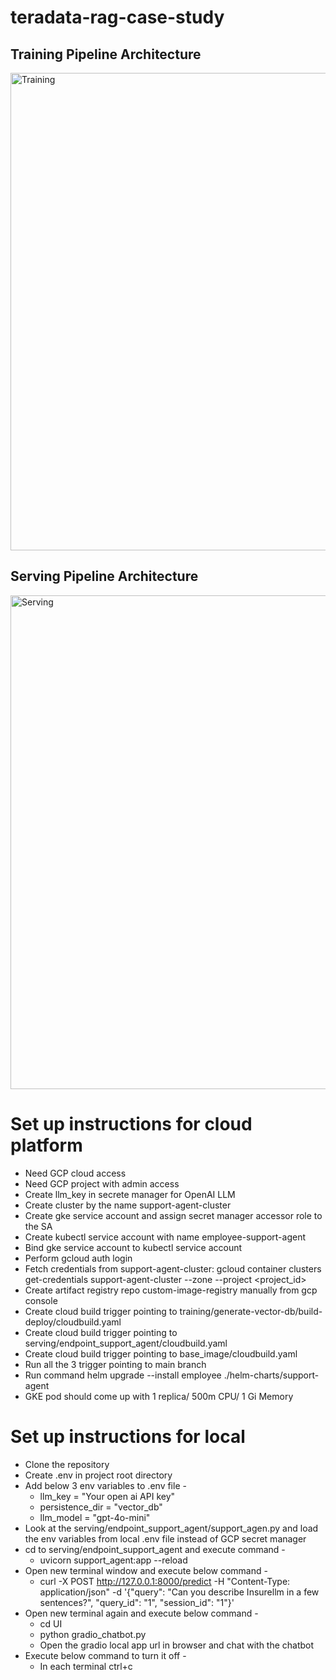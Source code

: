 # teradata-rag-case-study

## Training Pipeline Architecture

<img width="1451" height="764" alt="Training" src="https://github.com/user-attachments/assets/c603c8cb-4da3-46f7-8399-3ddfed650153" />


## Serving Pipeline Architecture

<img width="1443" height="790" alt="Serving" src="https://github.com/user-attachments/assets/629c5ec3-9e19-48ab-bbda-2471c91e4228" />

# Set up instructions for cloud platform
* Need GCP cloud access
* Need GCP project with admin access
* Create llm_key in secrete manager for OpenAI LLM
* Create cluster by the name support-agent-cluster
* Create gke service account and assign secret manager accessor role to the SA
* Create kubectl service account with name employee-support-agent
* Bind gke service account to kubectl service account
* Perform gcloud auth login
* Fetch credentials from support-agent-cluster:  gcloud container clusters get-credentials support-agent-cluster --zone <region> --project <project_id>
* Create artifact registry repo custom-image-registry manually from gcp console
* Create cloud build trigger pointing to training/generate-vector-db/build-deploy/cloudbuild.yaml
* Create cloud build trigger pointing to serving/endpoint_support_agent/cloudbuild.yaml
* Create cloud build trigger pointing to base_image/cloudbuild.yaml
* Run all the 3 trigger pointing to main branch
* Run command helm upgrade --install employee ./helm-charts/support-agent
* GKE pod should come up with 1 replica/ 500m CPU/ 1 Gi Memory
 
# Set up instructions for local
* Clone the repository
* Create .env in project root directory
* Add below 3 env variables to .env file -
  - llm_key = "Your open ai API key"
  - persistence_dir = "vector_db"
  - llm_model = "gpt-4o-mini"
* Look at the serving/endpoint_support_agent/support_agen.py and load the env variables from local .env file instead of GCP secret manager
* cd to serving/endpoint_support_agent and execute command -
  - uvicorn support_agent:app --reload
* Open new terminal window and execute below command -
  - curl -X POST http://127.0.0.1:8000/predict   -H "Content-Type: application/json"   -d '{"query": "Can you describe Insurellm in a few sentences?", "query_id": "1", "session_id": "1"}'
* Open new terminal again and execute below command -
  - cd UI
  - python gradio_chatbot.py
  - Open the gradio local app url in browser and chat with the chatbot
* Execute below command to turn it off -
  - In each terminal ctrl+c
  
  

